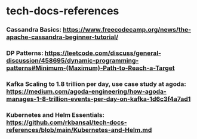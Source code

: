 # tech-docs-references

### Cassandra Basics: https://www.freecodecamp.org/news/the-apache-cassandra-beginner-tutorial/
### DP Patterns: https://leetcode.com/discuss/general-discussion/458695/dynamic-programming-patterns#Minimum-(Maximum)-Path-to-Reach-a-Target
### Kafka Scaling to 1.8 trillion per day, use case study at agoda: https://medium.com/agoda-engineering/how-agoda-manages-1-8-trillion-events-per-day-on-kafka-1d6c3f4a7ad1
### Kubernetes and Helm Essentials: https://github.com/rkbansal/tech-docs-references/blob/main/Kubernetes-and-Helm.md

